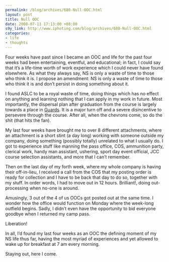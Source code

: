 ```yaml
--- 
permalink: /blog/archives/680-Null-OOC.html
layout: post
title: Null OOC
date: 2008-07-11 17:13:00 +08:00
s9y_link: http://www.iphoting.com/blog/archives/680-Null-OOC.html
categories: 
- life
- thoughts
---
```

<p class="whiteline"><p>Four weeks have past since I became an OOC and life for the past four weeks had been entertaining, eventful, and educational; in fact, I could say that it&#8217;s a life-time worth of work experience which I could never have found elsewhere. As what they always say, NS is only a waste of time to those who think it is. I propose an amendment: NS is only a waste of time to those who think it is and don&#8217;t persist in doing something about it.</p>
</p><p class="whiteline"><p>I found ASLC to be a royal waste of time, doing things which has no effect on anything and learning nothing that I can apply in my work in future. Most importantly, the dispersal plan after graduation from the course is largely towards a place in <a onclick="_gaq.push(['_trackPageview', '/extlink/en.wikipedia.org/wiki/Singapore_Guards']);"  href="http://en.wikipedia.org/wiki/Singapore_Guards">Guards</a>. It is a major turn off and a severe disincentive to persevere through the course. After all, when the chevrons come, so do the shit (that hits the fan).</p>
</p><p class="whiteline"><p>My last four weeks have brought me to over 8 different attachments, where an attachment is a short stint (a day long) working with someone outside my company, doing something (possibly totally) unrelated to what I usually do. I got to experience stuff like manning the pass office, COS, ammunition party, clerical work, handy man assistant, ushering, sport day event official, JCC course selection assistants, and more that I can&#8217;t remember.</p>
</p><p class="whiteline"><p>Then on the last day of my forth week, where my whole company is having their off-in-lieu, I received a call from the COS that my posting order is ready for collection and I have to be back that day to do so, together with my stuff. In order words, I had to move out in 12 hours. Brilliant!, doing out-processing when no-one is around.</p>
</p><p class="whiteline"><p>Amusingly, 3 out of the 4 of us OOCs got posted out at the same time. I wonder how the office would function on Monday where the week-long outfield begins. Sadly, I didn&#8217;t even have the opportunity to bid everyone goodbye when I returned my camp pass.</p>
</p><p class="whiteline"><p>Liberation!</p>
</p><p class="whiteline"><p>In all, I&#8217;d found my last four weeks as an OOC the defining moment of my NS life thus far, having the most myriad of experiences and yet allowed to wake up for breakfast at 7 am every morning.</p>
</p><p class="break"><p>Staying out, here I come.</p></p>
